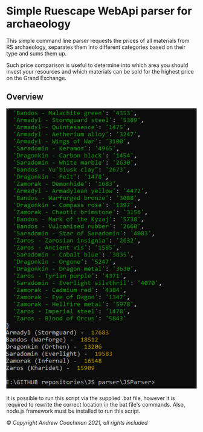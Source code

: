 # Simple Ruescape WebApi parser for archaeology
This simple command line parser requests the prices of all materials from RS archaeology, separates them into different categories based on their type and sums them up.

Such price comparison is useful to determine into which area you should invest your resources and which materials can be sold for the highest price on the Grand Exchange.

## Overview

<p>
    <img src="image1.PNG" width="550" />
</p>

It is possible to run this script via the supplied .bat file, however it is required to rewrite the correct location in the bat file's commands.
Also, node.js framework must be installed to run this script.

*© Copyright Andrew Coachman 2021, all rights included*